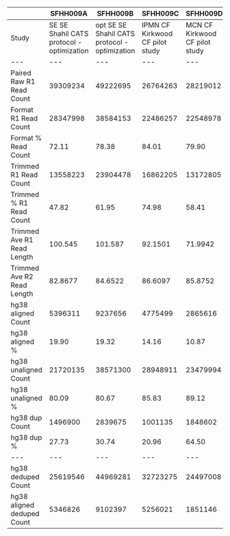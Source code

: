 |    | SFHH009A | SFHH009B | SFHH009C | SFHH009D | SFHH009E | SFHH009F | SFHH009G | SFHH009H | SFHH009I | SFHH009J | SFHH009L | SFHH009M | SFHH009N |
| --- | --- | --- | --- | --- | --- | --- | --- | --- | --- | --- | --- | --- | --- |
| Study | SE SE Shahil CATS protocol - optimization | opt SE SE Shahil CATS protocol - optimization | IPMN CF Kirkwood CF pilot study | MCN CF Kirkwood CF pilot study | IPMN CF Kirkwood CF pilot study | MCN CF Kirkwood CF pilot study | IPMN CF Kirkwood CF pilot study | MCN CF Kirkwood CF pilot study | IPMN CF Kirkwood CF pilot study | SE Prac SE Kirkwood CF pilot study | IPMN CF Kirkwood CF pilot study | IPMN CF Kirkwood CF pilot study | PDAC CF Kirkwood CF pilot study |
| --- | --- | --- | --- | --- | --- | --- | --- | --- | --- | --- | --- | --- | --- |
| Paired Raw R1 Read Count | 39309234 | 49222695 | 26764263 | 28219012 | 8472209 | 33060628 | 25812925 | 39190229 | 28296331 | 30184411 | 26276907 | 41581444 | 32697631 |
| Format R1 Read Count | 28347998 | 38584153 | 22486257 | 22548978 | 6738712 | 27931626 | 21428789 | 32738323 | 21813691 | 14568090 | 20646059 | 32881009 | 27248625 |
| Format % Read Count | 72.11 | 78.38 | 84.01 | 79.90 | 79.53 | 84.48 | 83.01 | 83.53 | 77.09 | 48.26 | 78.57 | 79.07 | 83.33 |
| Trimmed R1 Read Count | 13558223 | 23904478 | 16862205 | 13172805 | 4364258 | 16688024 | 14472835 | 17581129 | 15764594 | 9791595 | 12136475 | 24440288 | 20370159 |
| Trimmed % R1 Read Count | 47.82 | 61.95 | 74.98 | 58.41 | 64.76 | 59.74 | 67.53 | 53.70 | 72.26 | 67.21 | 58.78 | 74.32 | 74.75 |
| Trimmed Ave R1 Read Length | 100.545 | 101.587 | 92.1501 | 71.9942 | 102.108 | 81.5558 | 88.8001 | 73.2293 | 87.004 | 80.6866 | 97.5752 | 98.4137 | 105.707 |
| Trimmed Ave R2 Read Length | 82.8677 | 84.6522 | 86.6097 | 85.8752 | 80.2984 | 81.755 | 83.7215 | 82.494 | 85.5604 | 83.7483 | 81.9496 | 88.0422 | 86.7576 |
| hg38 aligned Count | 5396311 | 9237656 | 4775499 | 2865616 | 1081252 | 4070830 | 3669957 | 3264173 | 4244114 | 2715604 | 3715242 | 7866150 | 7022751 |
| hg38 aligned % | 19.90 | 19.32 | 14.16 | 10.87 | 12.38 | 12.19 | 12.67 | 9.28 | 13.46 | 13.86 | 15.30 | 16.09 | 17.23 |
| hg38 unaligned Count | 21720135 | 38571300 | 28948911 | 23479994 | 7647264 | 29305218 | 25275713 | 31898085 | 27285074 | 16867586 | 20557708 | 41014426 | 33717567 |
| hg38 unaligned % | 80.09 | 80.67 | 85.83 | 89.12 | 87.61 | 87.80 | 87.32 | 90.71 | 86.53 | 86.13 | 84.69 | 83.90 | 82.76 |
| hg38 dup Count | 1496900 | 2839675 | 1001135 | 1848602 | 577824 | 880291 | 806590 | 806005 | 1609960 | 1282056 | 1180813 |  | 788643 |
| hg38 dup % | 27.73 | 30.74 | 20.96 | 64.50 | 53.44 | 21.62 | 21.97 | 24.69 | 37.93 | 47.21 | 31.78 |  | 11.22 |
| --- | --- | --- | --- | --- | --- | --- | --- | --- | --- | --- | --- | --- | --- |
| hg38 deduped Count | 25619546 | 44969281 | 32723275 | 24497008 | 8150692 | 32495757 | 28139080 | 34356253 | 29919228 | 18301134 | 23092137 |  | 39951675 |
| hg38 aligned deduped Count | 5346826 | 9102397 | 5256021 | 1851146 | 972070 | 4548277 | 4025080 | 3643273 | 4011734 | 2296758 | 3895341 |  | 8580137 |
